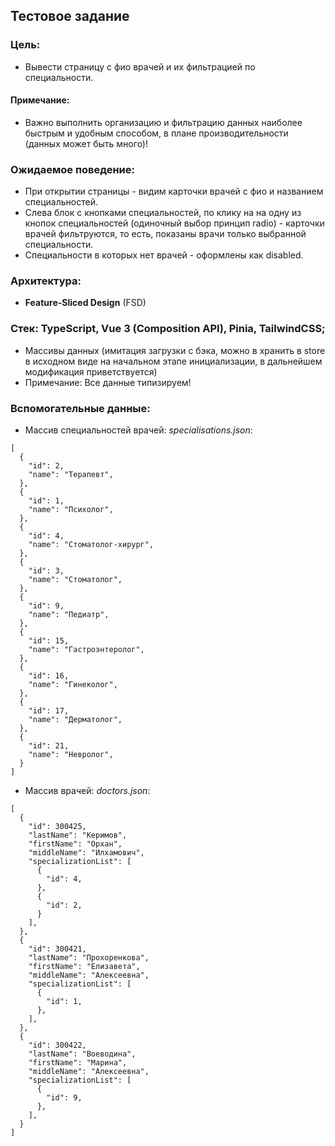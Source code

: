 ## Тестовое задание

### Цель:
- Вывести страницу с фио врачей и их фильтрацией по специальности.

#### Примечание:
- Важно выполнить организацию и фильтрацию данных наиболее быстрым и удобным способом, в плане производительности (данных может быть много)!

### Ожидаемое поведение:
- При открытии страницы - видим карточки врачей с фио и названием специальностей. 
- Слева блок с кнопками специальностей, по клику на на одну из кнопок специальностей (одиночный выбор принцип radio) - карточки врачей фильтруются, то есть, показаны врачи только выбранной специальности.
- Специальности в которых нет врачей - оформлены как disabled.

### Архитектура: 
- **Feature-Sliced Design** (FSD)

### Стек: TypeScript, Vue 3 (Сomposition API), Pinia, TailwindCSS;
- Массивы данных (имитация загрузки с бэка, можно в хранить в store в исходном виде на начальном этапе инициализации, в дальнейшем модификация приветствуется)
- Примечание: Все данные типизируем!

### Вспомогательные данные:

- Массив специальностей врачей: 
*specialisations.json*:
```
[
  {
    "id": 2,
    "name": "Терапевт",
  },
  {
    "id": 1,
    "name": "Психолог",
  },
  {
    "id": 4,
    "name": "Стоматолог-хирург",
  },
  {
    "id": 3,
    "name": "Стоматолог",
  },
  {
    "id": 9,
    "name": "Педиатр",
  },
  {
    "id": 15,
    "name": "Гастроэнтеролог",
  },
  {
    "id": 16,
    "name": "Гинеколог",
  },
  {
    "id": 17,
    "name": "Дерматолог",
  },
  {
    "id": 21,
    "name": "Невролог",
  }
]
```

- Массив врачей: 
*doctors.json*:
```
[
  {
    "id": 300425,
    "lastName": "Керимов",
    "firstName": "Орхан",
    "middleName": "Илхамович",
    "specializationList": [
      {
        "id": 4,
      },
      {
        "id": 2,
      }
    ],
  },
  {
    "id": 300421,
    "lastName": "Прохоренкова",
    "firstName": "Елизавета",
    "middleName": "Алексеевна",
    "specializationList": [
      {
        "id": 1,
      },
    ],
  },
  {
    "id": 300422,
    "lastName": "Воеводина",
    "firstName": "Марина",
    "middleName": "Алексеевна",
    "specializationList": [
      {
        "id": 9,
      },
    ],
  }
]
```
